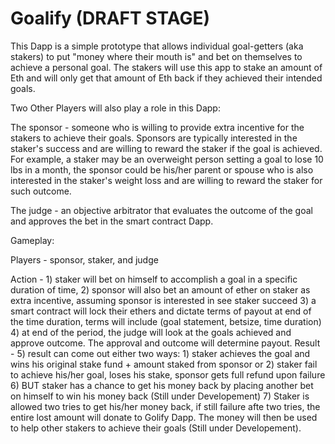 # Goalify (DRAFT STAGE)

This Dapp is a simple prototype that allows individual goal-getters (aka stakers) to put "money where their mouth is" and bet on themselves to achieve a personal goal. The stakers will use this app to stake an amount of Eth and will only get that amount of Eth back if they achieved their intended goals.

Two Other Players will also play a role in this Dapp:

The sponsor - someone who is willing to provide extra incentive for the stakers to achieve their goals. Sponsors are typically interested in the staker's success and are willing to reward the staker if the goal is achieved. For example, a staker may be an overweight person setting a goal to lose 10 lbs in a month, the sponsor could be his/her parent or spouse who is also interested in the staker's weight loss and are willing to reward the staker for such outcome.

The judge - an objective arbitrator that evaluates the outcome of the goal and approves the bet in the smart contract Dapp.

Gameplay:

Players -       sponsor, staker, and judge

Action -        1) staker will bet on himself to accomplish a goal in a specific duration of time, 
                2) sponsor will also bet an amount of ether on staker as extra incentive, assuming sponsor is interested in see staker succeed
                3) a smart contract will lock their ethers and dictate terms of payout at end of the time duration, terms will include (goal statement, betsize, time duration)
                4) at end of the period, the judge will look at the goals achieved and approve outcome. The approval and outcome will determine payout.
Result -        5) result can come out either two ways: 1) staker achieves the goal and wins his original stake fund + amount staked from sponsor or 2) staker fail to achieve                        his/her goal, loses his stake, sponsor gets full refund upon failure
                6) BUT staker has a chance to get his money back by placing another bet on himself to win his money back (Still under Developement)
                7) Staker is allowed two tries to get his/her money back, if still failure afte two tries, the entire lost amount will donate to Golify Dapp. The money will then                      be used to help other stakers to achieve their goals (Still under Developement).
